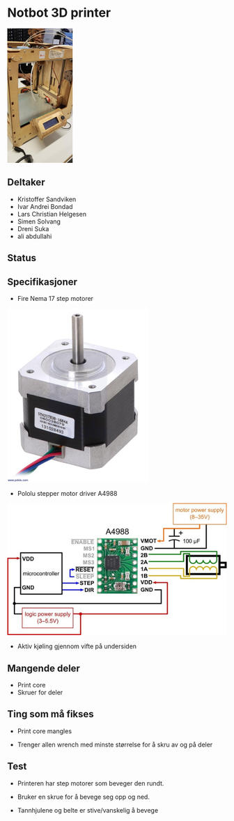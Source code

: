 # Notbot 3D printer
![notbot](notbot.jpg)


## Deltaker
- Kristoffer Sandviken
- Ivar Andrei Bondad
- Lars Christian Helgesen
- Simen Solvang
- Dreni Suka
- ali abdullahi

## Status

## Specifikasjoner
- Fire Nema 17 step motorer

![nema17](nema17.jpg)
- Pololu stepper motor driver A4988

![a4988](a4988diagram.jpg)
- Aktiv kjøling gjennom vifte på undersiden

## Mangende deler
- Print core
- Skruer for deler
## Ting som må fikses
- Print core mangles

- Trenger allen wrench med minste størrelse for å skru av og på deler

## Test
- Printeren har step motorer som beveger den rundt.

- Bruker en skrue for å bevege seg opp og ned.


- Tannhjulene og belte er stive/vanskelig å bevege
